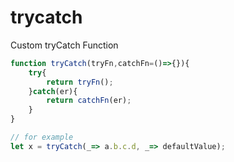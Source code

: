 # trycatch
Custom tryCatch Function


```javascript
function tryCatch(tryFn,catchFn=()=>{}){
	try{
		return tryFn();
	}catch(er){
		return catchFn(er);
	}
}

// for example
let x = tryCatch(_=> a.b.c.d, _=> defaultValue);
```
